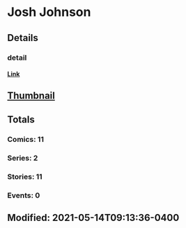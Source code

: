 # Josh  Johnson 
## Details
### detail
#### [Link](http://marvel.com/comics/creators/14069/josh_johnson?utm_campaign=apiRef&utm_source=225578a89fc76f3d20fbffda5d17a88d)
## [Thumbnail](http://i.annihil.us/u/prod/marvel/i/mg/b/40/image_not_available.jpg)
## Totals
### Comics: 11
### Series: 2
### Stories: 11
### Events: 0
## Modified: 2021-05-14T09:13:36-0400
